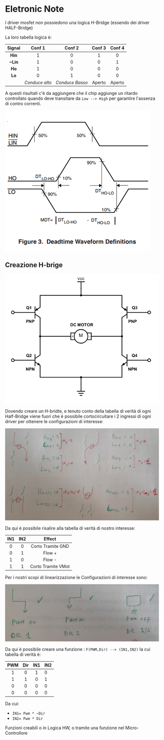 # Eletronic Note

I driver mosfet non possiedono una logica H-Bridge (essendo dei driver HALF-Bridge)

La loro tabella logica è:


|  Signal  |     Conf 1     |     Conf 2      | Conf 3 | Conf 4 |
| :------: | :------------: | :-------------: | :----: | :----: |
| **Hin**  |       1        |        0        |   1    |   0    |
| **~Lin** |       1        |        0        |   0    |   1    |
|  **Ho**  |       1        |        0        |   0    |   0    |
|  **Lo**  |       0        |        1        |   0    |   0    |
|          | *Conduce alto* | *Conduce Basso* | Aperto | Aperto |

A questi risultati c'è da aggiungere che il chip aggiunge un ritardo controllato quando deve transitare da `Low --> High` per garantire l'assenza di contro correnti.

![Timing-low2high](img/Timing-low2high.png)

## Creazione H-brige



![H-Bridge](img/H-bridge.png)

Dovendo creare un H-bridte, e tenuto conto della tabella di verità di ogni Half-Bridge viene fuori che è possibile cortocircuitare i 2 ingressi di ogni driver per ottenere le configurazioni di interesse:

![Userfull-configuration](img/Userfull-configuration.png)

Da qui è possibile risalire alla tabella di verità di nostro interesse:

| IN1  | IN2  |       Effect       |
| :--: | :--: | :----------------: |
|  0   |  0   | Corto Tramite GND  |
|  0   |  1   |       Flow +       |
|  1   |  0   |       Flow -       |
|  1   |  1   | Corto Tramite VMot |

Per i nostri scopi di linearizzazione le Configurazioni di interesse sono:

![image-20210618180532267](img/Flow-interest.png)

Da qui è possibile creare una funzione : `F(PWM,Dir) --> (IN1,IN2)` la cui tabella di verità è:

| PWM  | Dir  | IN1  | IN2  |
| :--: | :--: | :--: | ---- |
|  1   |  0   |  1   | 0    |
|  1   |  1   |  0   | 1    |
|  0   |  0   |  0   | 0    |
|  0   |  0   |  0   | 0    |

Da cui:

- `IN1= Pwm * ~Dir`
- `IN2= Pwm * Dir`

Funzioni creabili o in Logica HW, o tramite una funzione nel Micro-Controllore
